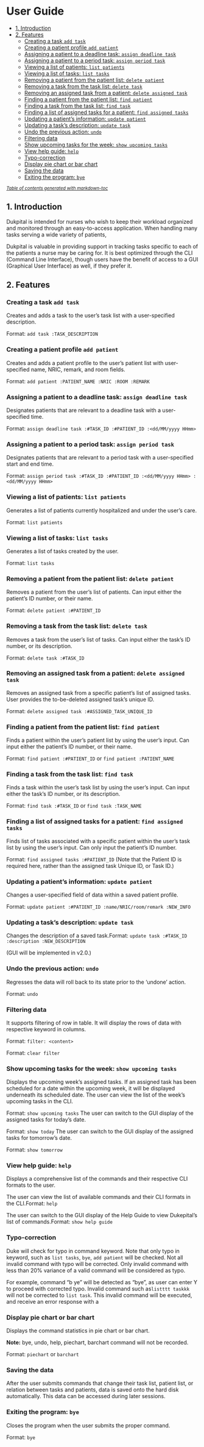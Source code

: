 # User Guide

* [1. Introduction](#1-introduction)
* [2. Features](#2-features)
  + [Creating a task `add task`](#creating-a-task-add--task--)
  + [Creating a patient profile `add patient`](#creating-a-patient-profile--add-patient-)
  + [Assigning a patient to a deadline task: `assign deadline task`](#assigning-a-patient-to-a-deadline-task---assign-deadline-task-)
  + [Assigning a patient to a period task: `assign period task`](#assigning-a-patient-to-a-period-task---assign-period-task-)
  + [Viewing a list of patients: `list patients`](#viewing-a-list-of-patients---list-patients-)
  + [Viewing a list of tasks: `list tasks`](#viewing-a-list-of-tasks---list-tasks-)
  + [Removing a patient from the patient list: `delete patient`](#removing-a-patient-from-the-patient-list---delete-patient-)
  + [Removing a task from the task list: `delete task`](#removing-a-task-from-the-task-list---delete-task-)
  + [Removing an assigned task from a patient: `delete assigned task`](#removing-an-assigned-task-from-a-patient---delete-assigned-task-)
  + [Finding a patient from the patient list: `find patient`](#finding-a-patient-from-the-patient-list---find-patient-)
  + [Finding a task from the task list: `find task`](#finding-a-task-from-the-task-list---find-task-)
  + [Finding a list of assigned tasks for a patient: `find assigned tasks`](#finding-a-list-of-assigned-tasks-for-a-patient---find-assigned-tasks-)
  + [Updating a patient’s information: `update patient`](#updating-a-patient-s-information---update-patient-)
  + [Updating a task’s description: `update task`](#updating-a-task-s-description---update-task-)
  + [Undo the previous action: `undo`](#undo-the-previous-action---undo-)
  + [Filtering data](#filtering-data)
  + [Show upcoming tasks for the week: `show upcoming tasks`](#show-upcoming-tasks-for-the-week---show-upcoming-tasks-)
  + [View help guide: `help`](#view-help-guide---help-)
  + [Typo-correction](#typo-correction)
  + [Display pie chart or bar chart](#display-pie-chart-or-bar-chart)
  + [Saving the data](#saving-the-data)
  + [Exiting the program: `bye`](#exiting-the-program---bye-)

<small><i><a href='http://ecotrust-canada.github.io/markdown-toc/'>Table of contents generated with markdown-toc</a></i></small>

## 1. Introduction

Dukpital is intended for nurses who wish to keep their workload organized and monitored through an easy-to-access application. When handling many tasks serving a wide variety of patients, 

Dukpital is valuable in providing support in tracking tasks specific to each of the patients a nurse may be caring for. It is best optimized through the CLI (Command Line Interface), though users have the benefit of access to a GUI (Graphical User Interface) as well, if they prefer it.

## 2. Features

### Creating a task `add task`

Creates and adds a task to the user’s task list with a user-specified description.

Format: `add task :TASK_DESCRIPTION`

### Creating a patient profile `add patient`

Creates and adds a patient profile to the user’s patient list with user-specified name, NRIC, remark, and room fields.

Format: `add patient :PATIENT_NAME :NRIC :ROOM :REMARK`

### Assigning a patient to a deadline task: `assign deadline task`

Designates patients that are relevant to a deadline task with a user-specified time.

Format: `assign deadline task :#TASK_ID :#PATIENT_ID :<dd/MM/yyyy HHmm> `

### Assigning a patient to a period task: `assign period task`

Designates patients that are relevant to a period task with a user-specified start and end time.

Format: `assign period task :#TASK_ID :#PATIENT_ID :<dd/MM/yyyy HHmm> :<dd/MM/yyyy HHmm>`

### Viewing a list of patients: `list patients` 

Generates a list of patients currently hospitalized and under the user’s care.

Format: `list patients`

### Viewing a list of tasks: `list tasks`

Generates a list of tasks created by the user.

Format: `list tasks`

### Removing a patient from the patient list: `delete patient`

Removes a patient from the user’s list of patients. Can input either the patient’s ID number, or their name.

Format: `delete patient :#PATIENT_ID`

### Removing a task from the task list: `delete task`

Removes a task from the user’s list of tasks. Can input either the task’s ID number, or its description.

Format: `delete task :#TASK_ID`

### Removing an assigned task from a patient: `delete assigned task`

Removes an assigned task from a specific patient’s list of assigned tasks. User provides the to-be-deleted assigned task’s unique ID.

Format: `delete assigned task :#ASSIGNED_TASK_UNIQUE_ID`

### Finding a patient from the patient list: `find patient`

Finds a patient within the user’s patient list by using the user’s input. Can input either the patient’s ID number, or their name.

Format: `find patient :#PATIENT_ID` or `find patient :PATIENT_NAME`

### Finding a task from the task list: `find task`

Finds a task within the user’s task list by using the user’s input. Can input either the task’s ID number, or its description.

Format: `find task :#TASK_ID` or `find task :TASK_NAME`

### Finding a list of assigned tasks for a patient: `find assigned tasks`

Finds list of tasks associated with a specific patient within the user’s task list by using the user’s input. Can only input the patient’s ID number.

Format: `find assigned tasks :#PATIENT_ID` (Note that the Patient ID is required here, rather than the assigned task Unique ID, or Task ID.)

### Updating a patient’s information: `update patient`

Changes a user-specified field of data within a saved patient profile.

Format: `update patient :#PATIENT_ID :name/NRIC/room/remark :NEW_INFO`

### Updating a task’s description: `update task`

Changes the description of a saved task.Format: `update task :#TASK_ID :description :NEW_DESCRIPTION`

(GUI will be implemented in v2.0.)

### Undo the previous action: `undo`

Regresses the data will roll back to its state prior to the ‘undone’ action.

Format: `undo`

### Filtering data

It supports filtering of row in table. It will display the rows of data with respective keyword in columns.

Format:  `filter: <content> `	

Format: `clear filter `

### Show upcoming tasks for the week: `show upcoming tasks`

Displays the upcoming week’s assigned tasks. If an assigned task has been scheduled for a date within the upcoming week, it will be displayed underneath its scheduled date.
The user can view the list of the week’s upcoming tasks in the CLI.

Format: `show upcoming tasks`
The user can switch to the GUI display of the assigned tasks for today’s date.

Format: `show today`
The user can switch to the GUI display of the assigned tasks for tomorrow’s date.

Format: `show tomorrow`

### View help guide: `help`

Displays a comprehensive list of the commands and their respective CLI formats to the user. 

The user can view the list of available commands and their CLI formats in the CLI.Format: `help`

The user can switch to the GUI display of the Help Guide to view Dukepital’s list of commands.Format: `show help guide`

### Typo-correction

Duke will check for typo in command keyword. Note that only typo in keyword, such as `list tasks`, `bye`, `add patient` will be checked. Not all invalid command with typo will be corrected. Only invalid command with less than 20% variance of a valid command will be considered as typo.

For example, command “b ye” will be detected as “bye”, as user can enter Y to proceed with corrected typo. Invalid command such as`listttt taskkk` will not be corrected to `list task`. This invalid command will be executed, and receive an error response with a 

### Display pie chart or bar chart

Displays the command statistics in pie chart or bar chart.

**Note:** bye, undo, help, piechart, barchart command will not be recorded.

Format: `piechart` or `barchart`

### Saving the data

After the user submits commands that change their task list, patient list, or relation between tasks and patients, data is saved onto the hard disk automatically. This data can be accessed during later sessions.

### Exiting the program: `bye`

Closes the program when the user submits the proper command.

Format: `bye`

